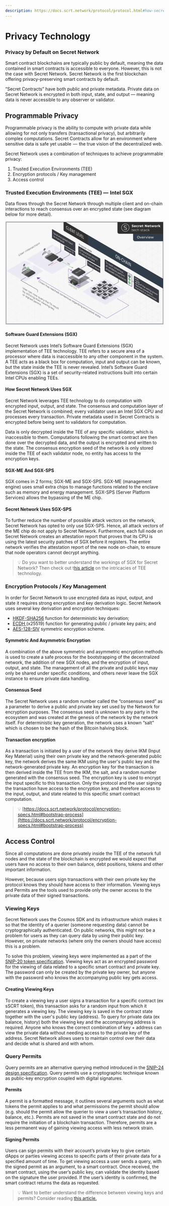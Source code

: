 ```yaml
---
description: https://docs.scrt.network/protocol/protocol.html#how-secret-works
---
```


# Privacy Technology

### Privacy by Default on Secret Network

Smart contract blockchains are typically public by default, meaning the data contained in smart contracts is accessible to everyone. However, this is not the case with Secret Network. Secret Network is the first blockchain offering privacy-preserving smart contracts by default.&#x20;

“Secret Contracts” have both public and private metadata. Private data on Secret Network is encrypted in both input, state, and output — meaning data is never accessible to any observer or validator.&#x20;

## Programmable Privacy

Programmable privacy is the ability to compute with private data while allowing for not only transfers (transactional privacy), but arbitrarily complex computations. Secret Contracts allow for an environment where sensitive data is safe yet usable  —  the true vision of the decentralized web.&#x20;

Secret Network uses a combination of techniques to achieve programmable privacy:

1. Trusted Execution Environments (TEE)
2. Encryption protocols / Key management
3. Access control

### **Trusted Execution Environments  (TEE) —  Intel SGX**

Data flows through the Secret Network through multiple client and on-chain interactions to reach consensus over an encrypted state (see diagram below for more detail).&#x20;

![The flow of a Secret Network transaction](<../../.gitbook/assets/image (1).png>)

#### Software Guard Extensions (SGX)

Secret Network uses Intel’s Software Guard Extensions (SGX) implementation of TEE technology. TEE refers to a secure area of a processor where data is inaccessible to any other component in the system. A TEE acts as a black box for computation, input and output can be known, but the state inside the TEE is never revealed. Intel’s Software Guard Extensions (SGX) is a set of security-related instructions built into certain Intel CPUs enabling TEEs.&#x20;

#### How Secret Network Uses SGX

Secret Network leverages TEE technology to do computation with encrypted input, output, and state. The consensus and computation layer of the Secret Network is combined; every validator uses an Intel SGX CPU and processes every transaction. Private metadata used in Secret Contracts is encrypted before being sent to validators for computation.&#x20;

Data is only decrypted inside the TEE of any specific validator, which is inaccessible to them. Computations following the smart contract are then done over the decrypted data, and the output is encrypted and written to the state. The consensus encryption seed of the network is only stored inside the TEE of each validator node, no entity has access to the encryption keys.

#### SGX-ME And SGX-SPS

SGX comes in 2 forms; SGX-ME and SGX-SPS. SGX-ME (management engine) uses small extra chips to manage functions related to the enclave such as memory and energy management. SGX-SPS (Server Platform Services) allows the bypassing of the ME chip.&#x20;

#### Secret Network Uses SGX-SPS

To further reduce the number of possible attack vectors on the network, Secret Network has opted to only use SGX-SPS. Hence, all attack vectors of the ME chip do not apply to Secret Network. Furthermore, each full node on Secret Network creates an attestation report that proves that its CPU is using the latest security patches of SGX before it registers. The entire network verifies the attestation report of the new node on-chain, to ensure that node operators cannot decrypt anything.

> 💡 Do you want to better understand the workings of SGX for Secret Network? Then check out t[his article](https://carter-woetzel.medium.com/secret-network-tees-lets-talk-fud-vulnerability-33ca94b6df38) on the intricacies of TEE technology.

### **Encryption Protocols / Key Management**

In order for Secret Network to use encrypted data as input, output, and state it requires strong encryption and key derivation logic. Secret Network uses several key derivation and encryption techniques:

* [HKDF-SHA256](https://datatracker.ietf.org/doc/html/rfc5869#section-2) function for deterministic key derivation;&#x20;
* [ECDH ](https://en.wikipedia.org/wiki/Elliptic-curve\_Diffie%E2%80%93Hellman)(x25519) function for generating public / private key pairs; and
* [AES-128-SIV](https://tools.ietf.org/html/rfc5297) symmetric encryption scheme.

#### Symmetric And Asymmetric Encryption

A combination of the above symmetric and asymmetric encryption methods is used to create a safe process for the bootstrapping of the decentralized network, the addition of new SGX nodes, and the encryption of input, output, and state. The management of all the private and public keys may only be shared under specific conditions, and others never leave the SGX instance to ensure private data handling.

#### Consensus Seed

The Secret Network uses a random number called the “consensus seed” as a parameter to derive a public and private key set used by the Network for encryption purposes. The consensus seed is unknown to any party in the ecosystem and was created at the genesis of the network by the network itself. For deterministic key generation, the network uses a known “salt” which is chosen to be the hash of the Bitcoin halving block.

#### Transaction encryption

As a transaction is initiated by a user of the network they derive IKM (Input Key Material) using their own private key and the network-generated public key, the network derives the same IKM using the user's public key and the network-generated private key. An encryption key for the transaction is then derived inside the TEE from the IKM, the salt, and a random number generated with the consensus seed. The encryption key is used to encrypt the input specific to this transaction. Only the protocol and the user signing the transaction have access to the encryption key, and therefore access to the input, output, and state related to this specific smart contract computation.

> 💡 [https://docs.scrt.network/protocol/encryption-specs.html#bootstrap-process](https://docs.scrt.network/protocol/encryption-specs.html#bootstrap-process)

## **Access Control**

Since all computations are done privately inside the TEE of the network full nodes and the state of the blockchain is encrypted we would expect that users have no access to their own balance, debt positions, tokens and other important information.&#x20;

However, because users sign transactions with their own private key the protocol knows they should have access to their information. Viewing keys and Permits are the tools used to provide only the owner access to the private data of their signed transactions.

### **Viewing Keys**

Secret Network uses the Cosmos SDK and its infrastructure which makes it so that the identity of a querier (someone requesting data) cannot be cryptographically authenticated. On public networks, this might not be a problem for users as they can query data by using their public key. However, on private networks (where only the owners should have access) this is a problem.&#x20;

To solve this problem, viewing keys were implemented as a part of the[ SNIP-20 token specification](https://github.com/SecretFoundation/SNIPs/blob/master/SNIP-20.md). Viewing keys act as an encrypted password for the viewing of data related to a specific smart contract and private key. The password can only be created by the private key owner, but anyone with the password who knows the accompanying public key gets access.

#### Creating Viewing Keys

To create a viewing key a user signs a transaction for a specific contract (ex sSCRT token), this transaction asks for a random input from which it generates a viewing key. The viewing key is saved in the contract state together with the user's public key (address). To query for private data (ex balance, history) both the viewing key and the accompanying address is required. Anyone who knows the correct combination of key + address can view the private data without needing access to the private key of the address. Secret Network allows users to maintain control over their data and decide what is shared and with whom.

### **Query Permits**

Query permits are an alternative querying method introduced in the [SNIP-24 design specification](https://github.com/SecretFoundation/SNIPs/blob/master/SNIP-24.md). Query permits use a cryptographic technique known as public-key encryption coupled with digital signatures.&#x20;

#### Permits

A permit is a formatted message, it outlines several arguments such as what tokens the permit applies to and what permissions the permit should allow (e.g. should the permit allow the querier to view a user’s transaction history, balance, etc.). Permits are not saved in the smart contract state and do not require the initiation of a blockchain transaction. Therefore, permits are a less permanent way of gaining viewing access with less network strain.

#### Signing Permits

Users can sign permits with their account’s private key to give certain dApps or parties viewing access to specific parts of their private data for a specified amount of time. To get viewing access a user sends a query, with the signed permit as an argument, to a smart contract. Once received, the smart contract, using the user’s public key, can validate the identity based on the signature the user provided. If the user’s identity is confirmed, the smart contract returns the data as requested.&#x20;

> 💡 Want to better understand the difference between viewing keys and permits? Consider reading [this article.](https://medium.com/@secretnetwork/secret-network-access-control-viewing-keys-vs-permits-97baad539e72)
